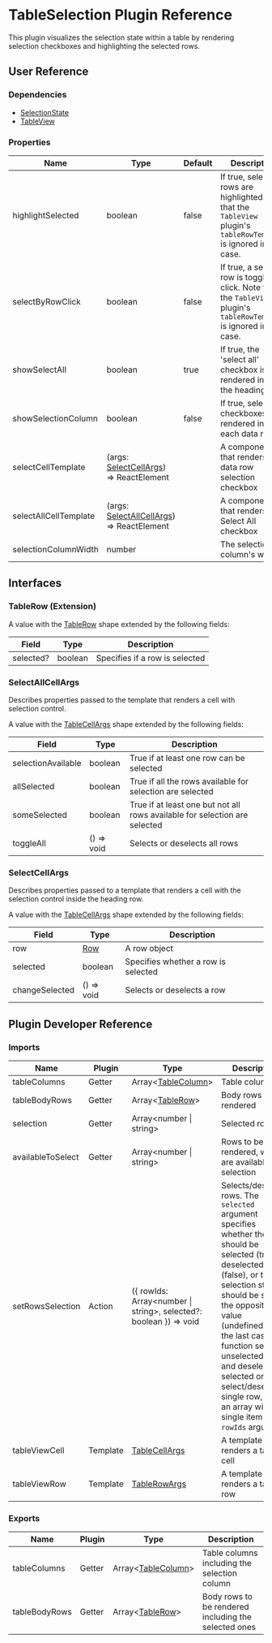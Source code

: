 # TableSelection Plugin Reference

This plugin visualizes the selection state within a table by rendering selection checkboxes and highlighting the selected rows.

## User Reference

### Dependencies

- [SelectionState](selection-state.md)
- [TableView](table-view.md)

### Properties

Name | Type | Default | Description
-----|------|---------|------------
highlightSelected | boolean | false | If true, selected rows are highlighted. Note that the `TableView` plugin's `tableRowTemplate` is ignored in this case.
selectByRowClick | boolean | false | If true, a selected row is toggled by click. Note that the `TableView` plugin's `tableRowTemplate` is ignored in this case.
showSelectAll | boolean | true | If true, the 'select all' checkbox is rendered inside the heading row
showSelectionColumn | boolean | false | If true, selection checkboxes are rendered inside each data row
selectCellTemplate | (args: [SelectCellArgs](#select-cell-args)) => ReactElement | | A component that renders a data row selection checkbox
selectAllCellTemplate | (args: [SelectAllCellArgs](#select-all-cell-args)) => ReactElement | | A component that renders the Select All checkbox
selectionColumnWidth | number | | The selection column's width

## Interfaces

### <a name="table-row"></a>TableRow (Extension)

A value with the [TableRow](table-view.md#table-row) shape extended by the following fields:

Field | Type | Description
------|------|------------
selected? | boolean | Specifies if a row is selected

### <a name="select-all-cell-args"></a>SelectAllCellArgs

Describes properties passed to the template that renders a cell with selection control.

A value with the [TableCellArgs](table-view.md#table-cell-args) shape extended by the following fields:

Field | Type | Description
------|------|------------
selectionAvailable | boolean | True if at least one row can be selected
allSelected | boolean | True if all the rows available for selection are selected
someSelected | boolean | True if at least one but not all rows available for selection are selected
toggleAll | () => void | Selects or deselects all rows

### <a name="select-cell-args"></a>SelectCellArgs

Describes properties passed to a template that renders a cell with the selection control inside the heading row.

A value with the [TableCellArgs](table-view.md#table-cell-args) shape extended by the following fields:

Field | Type | Description
------|------|------------
row | [Row](grid.md#row) | A row object
selected | boolean | Specifies whether a row is selected
changeSelected | () => void | Selects or deselects a row

## Plugin Developer Reference

### Imports

Name | Plugin | Type | Description
-----|--------|------|------------
tableColumns | Getter | Array&lt;[TableColumn](table-view.md#table-column)&gt; | Table columns
tableBodyRows | Getter | Array&lt;[TableRow](#table-row)&gt; | Body rows to be rendered
selection | Getter | Array&lt;number &#124; string&gt; | Selected rows
availableToSelect | Getter | Array&lt;number &#124; string&gt; | Rows to be rendered, which are available for selection
setRowsSelection | Action | ({ rowIds: Array&lt;number &#124; string&gt;, selected?: boolean }) => void | Selects/deselects rows. The `selected` argument specifies whether the rows should be selected (true), deselected (false), or their selection status should be set to the opposite value (undefined). In the last case, the function selects unselected rows and deselects selected ones. To select/deselect a single row, pass an array with a single item to the `rowIds` argument.
tableViewCell | Template | [TableCellArgs](table-view.md#table-cell-args) | A template that renders a table cell
tableViewRow | Template | [TableRowArgs](table-view.md#table-row-args) | A template that renders a table row

### Exports

Name | Plugin | Type | Description
-----|--------|------|------------
tableColumns | Getter | Array&lt;[TableColumn](table-view.md#table-column)&gt; | Table columns including the selection column
tableBodyRows | Getter | Array&lt;[TableRow](#table-row)&gt; | Body rows to be rendered including the selected ones
